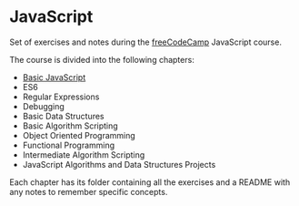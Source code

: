 # JavaScript
Set of exercises and notes during the [freeCodeCamp](https://www.freecodecamp.org/learn/javascript-algorithms-and-data-structures/) JavaScript course.

The course is divided into the following chapters:
- [Basic JavaScript](https://github.com/simonemargio/JavaScript-freeCodeCamp/tree/main/01-Basic-JavaScript)
- ES6
- Regular Expressions
- Debugging
- Basic Data Structures
- Basic Algorithm Scripting
- Object Oriented Programming
- Functional Programming
- Intermediate Algorithm Scripting
- JavaScript Algorithms and Data Structures Projects

Each chapter has its folder containing all the exercises and a README with any notes to remember specific concepts. 